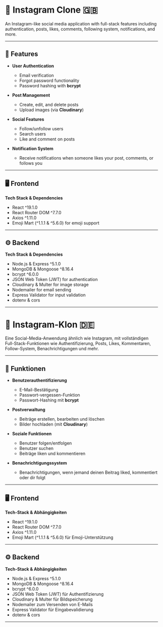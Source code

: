 # 📸 Instagram Clone 🇬🇧

An Instagram-like social media application with full-stack features including authentication, posts, likes, comments, following system, notifications, and more.

---

## 🚀 Features

- **User Authentication**  
  - Email verification  
  - Forgot password functionality  
  - Password hashing with **bcrypt**  

- **Post Management**  
  - Create, edit, and delete posts  
  - Upload images (via **Cloudinary**)  

- **Social Features**  
  - Follow/unfollow users  
  - Search users  
  - Like and comment on posts  

- **Notification System**  
  - Receive notifications when someone likes your post, comments, or follows you  

---

## 🖥 Frontend

**Tech Stack & Dependencies**  
- React ^19.1.0  
- React Router DOM ^7.7.0  
- Axios ^1.11.0  
- Emoji Mart (^1.1.1 & ^5.6.0) for emoji support  

---

## ⚙ Backend

**Tech Stack & Dependencies**  
- Node.js & Express ^5.1.0  
- MongoDB & Mongoose ^8.16.4  
- bcrypt ^6.0.0  
- JSON Web Token (JWT) for authentication  
- Cloudinary & Multer for image storage  
- Nodemailer for email sending  
- Express Validator for input validation  
- dotenv & cors  

---


# 📸 Instagram-Klon 🇩🇪

Eine Social-Media-Anwendung ähnlich wie Instagram, mit vollständigen Full-Stack-Funktionen wie Authentifizierung, Posts, Likes, Kommentaren, Follow-System, Benachrichtigungen und mehr.

---

## 🚀 Funktionen

- **Benutzerauthentifizierung**  
  - E-Mail-Bestätigung  
  - Passwort-vergessen-Funktion  
  - Passwort-Hashing mit **bcrypt**  

- **Postverwaltung**  
  - Beiträge erstellen, bearbeiten und löschen  
  - Bilder hochladen (mit **Cloudinary**)  

- **Soziale Funktionen**  
  - Benutzer folgen/entfolgen  
  - Benutzer suchen  
  - Beiträge liken und kommentieren  

- **Benachrichtigungssystem**  
  - Benachrichtigungen, wenn jemand deinen Beitrag liked, kommentiert oder dir folgt  

---

## 🖥 Frontend

**Tech-Stack & Abhängigkeiten**  
- React ^19.1.0  
- React Router DOM ^7.7.0  
- Axios ^1.11.0  
- Emoji Mart (^1.1.1 & ^5.6.0) für Emoji-Unterstützung  

---

## ⚙ Backend

**Tech-Stack & Abhängigkeiten**  
- Node.js & Express ^5.1.0  
- MongoDB & Mongoose ^8.16.4  
- bcrypt ^6.0.0  
- JSON Web Token (JWT) für Authentifizierung  
- Cloudinary & Multer für Bildspeicherung  
- Nodemailer zum Versenden von E-Mails  
- Express Validator für Eingabevalidierung  
- dotenv & cors  

---